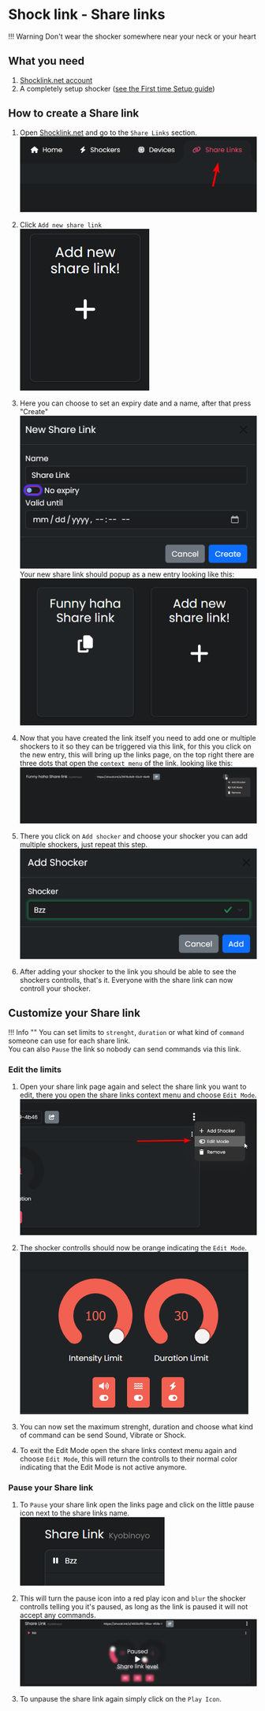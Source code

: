 # Shock link - Share links

!!! Warning
    Don't wear the shocker somewhere near your neck or your heart  
    
## What you need
1. [Shocklink.net account](https://shocklink.net/)
2. A completely setup shocker ([see the First time Setup guide](../quickstart/first-setup.md))



## How to create a Share link

  1. Open [Shocklink.net](https://shocklink.net/) and go to the ``Share Links`` section.  
  ![Image "Image"](../static/kyobinoyo/findshocklinks.png)  

  2. Click ``Add new share link``  
![Image "Image"](../static/kyobinoyo/addnewsharelink.png)  

  3. Here you can choose to set an expiry date and a name, after that press "Create"  
![Image "Image"](../static/kyobinoyo/createshocklink.png)  
Your new share link should popup as a new entry looking like this:  
![Image "Image"](../static/kyobinoyo/sharelinkcreated.png)  

  4. Now that you have created the link itself you need to add one or multiple shockers to it so they can be triggered via this link, for this you click on the new entry, this will bring up the links page, on the top right there are three dots that open the ``context menu`` of the link. looking like this:  
![Image "Image"](../static/kyobinoyo/addshockertosharelink.png)  
  
  5. There you click on ``Add shocker`` and choose your shocker you can add multiple shockers, just repeat this step.  
![Image "Image"](../static/kyobinoyo/addshockertosharelink2.png)  

  6.  After adding your shocker to the link you should be able to see the shockers controlls, that's it. Everyone with the share link can now controll your shocker.


## Customize your Share link
!!! Info ""
    You can set limits to ``strenght``, ``duration`` or what kind of ``command`` someone can use for each share link.  
    You can also ``Pause`` the link so nobody can send commands via this link.  
### Edit the limits  
  1. Open your share link page again and select the share link you want to edit, there you open the share links context menu and choose ``Edit Mode``.
  ![Image "Image"](../static/kyobinoyo/editlinkllimits.png)  
  
  2. The shocker controlls should now be orange indicating the ``Edit Mode``.
  ![Image "Image"](../static/kyobinoyo/editinterface.png)  
  
  3. You can now set the maximum strenght, duration and choose what kind of command can be send Sound, Vibrate or Shock.

  4. To exit the Edit Mode open the share links context menu again and choose ``Edit Mode``, this will return the controlls to their normal color indicating that the Edit Mode is not active anymore.  
### Pause your Share link
  1. To ``Pause`` your share link open the links page and click on the little pause icon next to the share links name.  
![Image "Image"](../static/kyobinoyo/pauseshocker.png)  

  2. This will turn the pause icon into a red play icon and ``blur`` the shocker controlls telling you it's paused, as long as the link is paused it will not accept any commands.
![Image "Image"](../static/kyobinoyo/pausedlink.png)  

  3. To unpause the share link again simply click on the ``Play Icon``.

  

  
